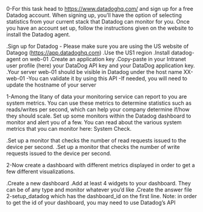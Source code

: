 0-For this task head to https://www.datadoghq.com/ and sign up for a free Datadog account. When signing up, you’ll have the option of selecting statistics from your current stack that Datadog can monitor for you. Once you have an account set up, follow the instructions given on the website to install the Datadog agent.

.Sign up for Datadog - Please make sure you are using the US website of Datagog (https://app.datadoghq.com)
.Use the US1 region
.Install datadog-agent on web-01
.Create an application key
.Copy-paste in your Intranet user profile (here) your DataDog API key and your DataDog application key.
.Your server web-01 should be visible in Datadog under the host name XX-web-01
       -You can validate it by using this API
       -If needed, you will need to update the hostname of your server

1-Among the litany of data your monitoring service can report to you are system metrics. You can use these metrics to determine statistics such as reads/writes per second, which can help your company determine if/how they should scale. Set up some monitors within the Datadog dashboard to monitor and alert you of a few. You can read about the various system metrics that you can monitor here: System Check.

.Set up a monitor that checks the number of read requests issued to the device per second.
.Set up a monitor that checks the number of write requests issued to the device per second.

2-Now create a dashboard with different metrics displayed in order to get a few different visualizations.

.Create a new dashboard
.Add at least 4 widgets to your dashboard. They can be of any type and monitor whatever you’d like
.Create the answer file 2-setup_datadog which has the dashboard_id on the first line. Note: in order to get the id of your dashboard, you may need to use Datadog’s API

